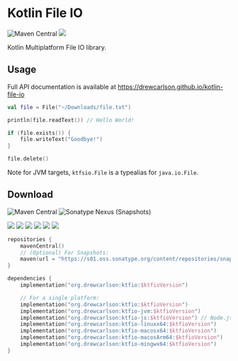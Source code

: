 # Kotlin File IO

![Maven Central](https://img.shields.io/maven-central/v/org.drewcarlson/kotlin-file-io?label=maven&color=blue)
![](https://github.com/DrewCarlson/kotlin-file-io/workflows/Tests/badge.svg)

Kotlin Multiplatform File IO library.

## Usage

Full API documentation is available at https://drewcarlson.github.io/kotlin-file-io

```Kotlin
val file = File("~/Downloads/file.txt")

println(file.readText()) // Hello World!

if (file.exists()) {
    file.writeText("Goodbye!")
}

file.delete()
```

Note for JVM targets, `ktfsio.File` is a typealias for `java.io.File`.

## Download

![Maven Central](https://img.shields.io/maven-central/v/org.drewcarlson/kotlin-file-io?label=maven&color=blue)
![Sonatype Nexus (Snapshots)](https://img.shields.io/nexus/s/org.drewcarlson/kotlin-file-io?server=https%3A%2F%2Fs01.oss.sonatype.org)

![](https://img.shields.io/static/v1?label=&message=Platforms&color=grey)
![](https://img.shields.io/static/v1?label=&message=Js&color=blue)
![](https://img.shields.io/static/v1?label=&message=Jvm&color=blue)
![](https://img.shields.io/static/v1?label=&message=Linux&color=blue)
![](https://img.shields.io/static/v1?label=&message=macOS&color=blue)
![](https://img.shields.io/static/v1?label=&message=Windows&color=blue)

```kotlin
repositories {
    mavenCentral()
    // (Optional) For Snapshots:
    maven(url = "https://s01.oss.sonatype.org/content/repositories/snapshots/")
}

dependencies {
    implementation("org.drewcarlson:ktfio:$ktfioVersion")

    // For a single platform:
    implementation("org.drewcarlson:ktfio:$ktfioVersion")
    implementation("org.drewcarlson:ktfio-jvm:$ktfioVersion")
    implementation("org.drewcarlson:ktfio-js:$ktfioVersion") // Node.js only
    implementation("org.drewcarlson:ktfio-linuxx64:$ktfioVersion")
    implementation("org.drewcarlson:ktfio-macosx64:$ktfioVersion")
    implementation("org.drewcarlson:ktfio-macosArm64:$ktfioVersion")
    implementation("org.drewcarlson:ktfio-mingwx64:$ktfioVersion")
}
```
